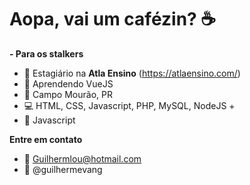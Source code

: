 <!-- ![sobre](https://github.com/Guilhermevang/Guilhermevang/blob/main/me.png) -->

# Aopa, vai um cafézin? ☕

**- Para os stalkers**

- 💼 Estagiário na **Atla Ensino** (https://atlaensino.com/)
- 🌱 Aprendendo VueJS
- 📌 Campo Mourão, PR
- 💻 HTML, CSS, Javascript, PHP, MySQL, NodeJS +
- 🖤 Javascript

**Entre em contato**

- 📧 Guilhermlou@hotmail.com
- 🌠 @guilhermevang
